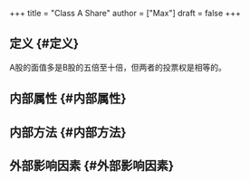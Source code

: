 +++
title = "Class A Share"
author = ["Max"]
draft = false
+++

## 定义 {#定义}

A股的面值多是B股的五倍至十倍，但两者的投票权是相等的。


## 内部属性 {#内部属性}


## 内部方法 {#内部方法}


## 外部影响因素 {#外部影响因素}
